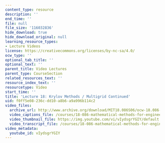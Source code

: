 ```yaml
---
content_type: resource
description: ''
end_time: ''
file: null
file_size: '116032836'
hide_download: true
hide_download_original: null
learning_resource_types:
- Lecture Videos
license: https://creativecommons.org/licenses/by-nc-sa/4.0/
ocw_type: ''
optional_tab_title: ''
optional_text: ''
parent_title: Video Lectures
parent_type: CourseSection
related_resources_text: ''
resource_index_text: ''
resourcetype: Video
start_time: ''
title: 'Lecture 18: Krylov Methods / Multigrid Continued'
uid: f0ff5e08-236c-dd10-a8b6-a9a996b114c2
video_files:
  archive_url: http://www.archive.org/download/MIT18.086S06/ocw-18.086-20mar2006-220k.mp4
  video_captions_file: /courses/18-086-mathematical-methods-for-engineers-ii-spring-2006/26a77651f14d5a4bbeed7621a83d0733_vIydsgrYGIY.vtt
  video_thumbnail_file: https://img.youtube.com/vi/vIydsgrYGIY/default.jpg
  video_transcript_file: /courses/18-086-mathematical-methods-for-engineers-ii-spring-2006/2a6e97ec73e4bcd76db92c14da63b5f6_vIydsgrYGIY.pdf
video_metadata:
  youtube_id: vIydsgrYGIY
---
```

